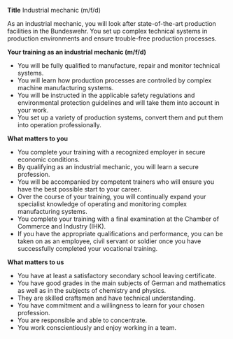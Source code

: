 **Title**
Industrial mechanic (m/f/d)

As an industrial mechanic, you will look after state-of-the-art production facilities in the Bundeswehr. You set up complex technical systems in production environments and ensure trouble-free production processes.

**Your training as an industrial mechanic (m/f/d)**

-	You will be fully qualified to manufacture, repair and monitor technical systems.
-	You will learn how production processes are controlled by complex machine manufacturing systems.
-	You will be instructed in the applicable safety regulations and environmental protection guidelines and will take them into account in your work.
-	You set up a variety of production systems, convert them and put them into operation professionally.

**What matters to you**

-	You complete your training with a recognized employer in secure economic conditions.
-	By qualifying as an industrial mechanic, you will learn a secure profession.
-	You will be accompanied by competent trainers who will ensure you have the best possible start to your career.
-	Over the course of your training, you will continually expand your specialist knowledge of operating and monitoring complex manufacturing systems.
-	You complete your training with a final examination at the Chamber of Commerce and Industry (IHK).
-	If you have the appropriate qualifications and performance, you can be taken on as an employee, civil servant or soldier once you have successfully completed your vocational training.

**What matters to us**

-	You have at least a satisfactory secondary school leaving certificate.
-	You have good grades in the main subjects of German and mathematics as well as in the subjects of chemistry and physics.
-	They are skilled craftsmen and have technical understanding.
-	You have commitment and a willingness to learn for your chosen profession.
-	You are responsible and able to concentrate.
-	You work conscientiously and enjoy working in a team.
